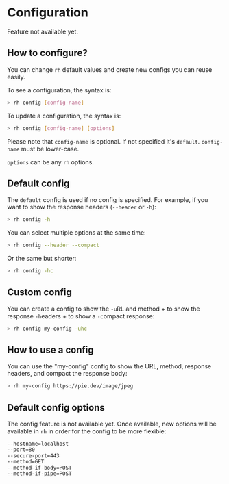 # Configuration

Feature not available yet.

## How to configure?

You can change ```rh``` default values and create new configs you can reuse easily.

To see a configuration, the syntax is:

```bash
> rh config [config-name]
```

To update a configuration, the syntax is:

```bash
> rh config [config-name] [options]
```

Please note that ```config-name``` is optional. If not specified it's ```default```. ```config-name``` must be lower-case.

```options``` can be any ```rh``` options.

## Default config

The ```default``` config is used if no config is specified. For example, if you want to show the response headers (```--header``` or ```-h```):

```bash
> rh config -h
```

You can select multiple options at the same time:

```bash
> rh config --header --compact
```

Or the same but shorter:

```bash
> rh config -hc
```

## Custom config

You can create a config to show the ```-u```RL and method + to show the response ```-h```eaders + to show a ```-c```ompact response:

```bash
> rh config my-config -uhc
```

## How to use a config

You can use the "my-config" config to show the URL, method, response headers, and compact the response body:

```bash
> rh my-config https://pie.dev/image/jpeg
```

## Default config options

The config feature is not available yet. Once available, new options will be available in ```rh``` in order for the config to be more flexible:

```
--hostname=localhost
--port=80
--secure-port=443
--method=GET
--method-if-body=POST
--method-if-pipe=POST
```

